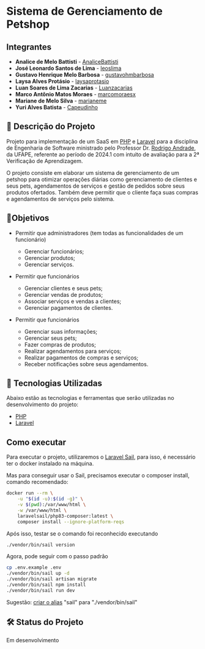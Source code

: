 # Sistema de Gerenciamento de Petshop

## Integrantes

- **Analice de Melo Battisti** - [AnaliceBattisti](https://github.com/AnaliceBattisti)
- **José Leonardo Santos de Lima** - [leoslima](https://github.com/leoslima)
- **Gustavo Henrique Melo Barbosa** - [gustavohmbarbosa](https://github.com/gustavohmbarbosa)
- **Laysa Alves Protásio** - [laysaprotasio](https://github.com/laysaprotasio)
- **Luan Soares de Lima Zacarias** - [Luanzacarias](https://github.com/Luanzacarias)
- **Marco Antônio Matos Moraes** - [marcomoraesx](https://github.com/marcomoraesx)
- **Mariane de Melo Silva** - [marianeme](https://github.com/marianeme)
- **Yuri Alves Batista** - [Capeudinho](https://github.com/Capeudinho)

## 📃 Descrição do Projeto

Projeto para implementação de um SaaS em [PHP](https://www.php.net/) e [Laravel](https://laravel.com/) para a disciplina de Engenharia de Software ministrado pelo Professor Dr. [Rodrigo Andrade](https://github.com/rcaa), da UFAPE, referente ao período de 2024.1 com intuito de avaliação para a 2ª Verificação de Aprendizagem.

O projeto consiste em elaborar um sistema de gerenciamento de um petshop para otimizar operações diárias como gerenciamento de clientes e seus pets, agendamentos de serviços e gestão de pedidos sobre seus produtos ofertados. Também deve permitir que o cliente faça suas compras e agendamentos de serviços pelo sistema.

## 📍Objetivos

- Permitir que administradores (tem todas as funcionalidades de um funcionário)
  - Gerenciar funcionários;
  - Gerenciar produtos;
  - Gerenciar serviços.

- Permitir que funcionários
  - Gerenciar clientes e seus pets;
  - Gerenciar vendas de produtos;
  - Associar serviços e vendas a clientes;
  - Gerenciar pagamentos de clientes.

- Permitir que funcionários
  - Gerenciar suas informações;
  - Gerenciar seus pets;
  - Fazer compras de produtos;
  - Realizar agendamentos para serviços;
  - Realizar pagamentos de compras e serviços;
  - Receber notificações sobre seus agendamentos.


## 🧪 Tecnologias Utilizadas

Abaixo estão as tecnologias e ferramentas que serão utilizadas no desenvolvimento do projeto:
* [PHP](https://www.php.net/)
* [Laravel](https://laravel.com/)

## Como executar
Para executar o projeto, utilizaremos o [Laravel Sail](https://laravel.com/docs/11.x/sail), para isso, é necessário ter o docker instalado na máquina.

Mas para conseguir usar o Sail, precisamos executar o composer install, comando recomendado:
```bash
docker run --rm \
    -u "$(id -u):$(id -g)" \
    -v $(pwd):/var/www/html \
    -w /var/www/html \
    laravelsail/php83-composer:latest \
    composer install --ignore-platform-reqs
```

Após isso, testar se o comando foi reconhecido executando
```bash
./vendor/bin/sail version
```

Agora, pode seguir com o passo padrão
```bash
cp .env.example .env
./vendor/bin/sail up -d
./vendor/bin/sail artisan migrate
./vendor/bin/sail npm install
./vendor/bin/sail run dev
```

Sugestão: [criar o alias](https://laravel.com/docs/11.x/sail#configuring-a-shell-alias) "sail" para "./vendor/bin/sail" 

## 🛠️ Status do Projeto
Em desenvolvimento